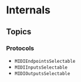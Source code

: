 # Internals

## Topics

### Protocols

- ``MIDIEndpointsSelectable``
- ``MIDIInputsSelectable``
- ``MIDIOutputsSelectable``
